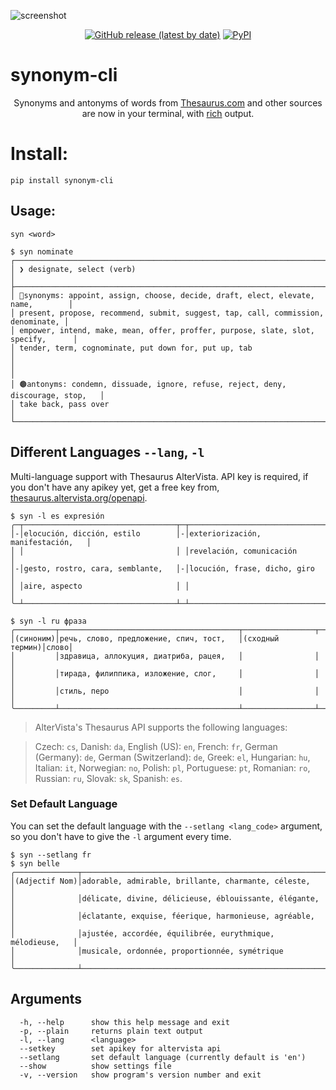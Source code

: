 ![screenshot](https://user-images.githubusercontent.com/16024979/162848437-8da9d5d4-a234-44d3-94d8-048f92b015a6.png)

<div align="center">
<a alt="Github" href="https://github.com/agmmnn/synonym-cli"><img alt="GitHub release (latest by date)" src="https://img.shields.io/github/v/release/agmmnn/synonym-cli"></a>
<a href="https://pypi.org/project/synonym-cli/"><img alt="PyPI" src="https://img.shields.io/pypi/v/synonym-cli"></a>
</div>

# synonym-cli

<div align="center">

Synonyms and antonyms of words from [Thesaurus.com](https://www.thesaurus.com/) and other sources are now in your terminal, with [rich](https://github.com/Textualize/rich) output.

</div>

# Install:

```
pip install synonym-cli
```

## Usage:

```
syn <word>
```

```
$ syn nominate
┌──────────────────────────────────────────────────────────────────────────────────┐
│ ❯ designate, select (verb)                                                       │
├──────────────────────────────────────────────────────────────────────────────────┤
│ 🔵synonyms: appoint, assign, choose, decide, draft, elect, elevate, name,        │
│ present, propose, recommend, submit, suggest, tap, call, commission, denominate, │
│ empower, intend, make, mean, offer, proffer, purpose, slate, slot, specify,      │
│ tender, term, cognominate, put down for, put up, tab                             │
│                                                                                  │
│ 🟤antonyms: condemn, dissuade, ignore, refuse, reject, deny, discourage, stop,   │
│ take back, pass over                                                             │
└──────────────────────────────────────────────────────────────────────────────────┘

```

## Different Languages `--lang`, `-l`

Multi-language support with Thesaurus AlterVista. API key is required, if you don't have any apikey yet, get a free key from, [thesaurus.altervista.org/openapi](https://thesaurus.altervista.org/openapi).

```
$ syn -l es expresión
╭─┬──────────────────────────────────┬─┬──────────────────────────────────╮
│-│elocución, dicción, estilo        │-│exteriorización, manifestación,   │
│ │                                  │ │revelación, comunicación          │
│-│gesto, rostro, cara, semblante,   │-│locución, frase, dicho, giro      │
│ │aire, aspecto                     │ │                                  │
╰─┴──────────────────────────────────┴─┴──────────────────────────────────╯

$ syn -l ru фраза
╭─────────┬────────────────────────────────────────┬────────────────┬─────╮
│(синоним)│речь, слово, предложение, спич, тост,   │(сходный термин)│слово│
│         │здравица, аллокуция, диатриба, рацея,   │                │     │
│         │тирада, филиппика, изложение, слог,     │                │     │
│         │стиль, перо                             │                │     │
╰─────────┴────────────────────────────────────────┴────────────────┴─────╯
```

> AlterVista's Thesaurus API supports the following languages:

> Czech: `cs`, Danish: `da`, English (US): `en`, French: `fr`, German (Germany): `de`, German (Switzerland): `de`, Greek: `el`, Hungarian: `hu`, Italian: `it`, Norwegian: `no`, Polish: `pl`, Portuguese: `pt`, Romanian: `ro`, Russian: `ru`, Slovak: `sk`, Spanish: `es`.

### Set Default Language

You can set the default language with the `--setlang <lang_code>` argument, so you don't have to give the `-l` argument every time.

```
$ syn --setlang fr
$ syn belle
╭──────────────┬──────────────────────────────────────────────────────────╮
│(Adjectif Nom)│adorable, admirable, brillante, charmante, céleste,       │
│              │délicate, divine, délicieuse, éblouissante, élégante,     │
│              │éclatante, exquise, féerique, harmonieuse, agréable,      │
│              │ajustée, accordée, équilibrée, eurythmique, mélodieuse,   │
│              │musicale, ordonnée, proportionnée, symétrique             │
╰──────────────┴──────────────────────────────────────────────────────────╯
```

## Arguments

```
  -h, --help      show this help message and exit
  -p, --plain     returns plain text output
  -l, --lang      <language>
  --setkey        set apikey for altervista api
  --setlang       set default language (currently default is 'en')
  --show          show settings file
  -v, --version   show program's version number and exit
```
